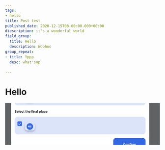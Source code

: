 ```yaml
---
tags:
- hello
title: Post test
published_date: 2020-12-15T08:00:00.000+00:00
diescription: it's a wonderful world
field_group:
  title: Hello
  description: Woohoo
group_repeat:
- title: Yppp
  desc: what'sup

---
```

# Hello

<div class="yo">

![](/uploads/screen-shot-2021-03-16-at-9-46-45-am.png)</div>